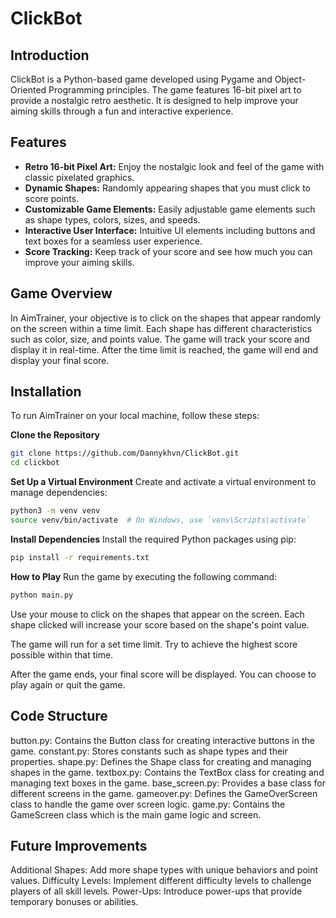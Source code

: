 # ClickBot

## Introduction

ClickBot is a Python-based game developed using Pygame and Object-Oriented Programming principles. The game features 16-bit pixel art to provide a nostalgic retro aesthetic. It is designed to help improve your aiming skills through a fun and interactive experience.

## Features

- **Retro 16-bit Pixel Art:** Enjoy the nostalgic look and feel of the game with classic pixelated graphics.
- **Dynamic Shapes:** Randomly appearing shapes that you must click to score points.
- **Customizable Game Elements:** Easily adjustable game elements such as shape types, colors, sizes, and speeds.
- **Interactive User Interface:** Intuitive UI elements including buttons and text boxes for a seamless user experience.
- **Score Tracking:** Keep track of your score and see how much you can improve your aiming skills.

## Game Overview

In AimTrainer, your objective is to click on the shapes that appear randomly on the screen within a time limit. Each shape has different characteristics such as color, size, and points value. The game will track your score and display it in real-time. After the time limit is reached, the game will end and display your final score.

## Installation

To run AimTrainer on your local machine, follow these steps:

**Clone the Repository**

   ```bash
   git clone https://github.com/Dannykhvn/ClickBot.git
   cd clickbot
   ```
   
**Set Up a Virtual Environment**
Create and activate a virtual environment to manage dependencies:

```bash
python3 -m venv venv
source venv/bin/activate  # On Windows, use `venv\Scripts\activate`
```

**Install Dependencies**
Install the required Python packages using pip:

```bash
pip install -r requirements.txt
```

**How to Play**
Run the game by executing the following command:

```bash
python main.py
```

Use your mouse to click on the shapes that appear on the screen. Each shape clicked will increase your score based on the shape's point value.

The game will run for a set time limit. Try to achieve the highest score possible within that time.

After the game ends, your final score will be displayed. You can choose to play again or quit the game.

## Code Structure

button.py: Contains the Button class for creating interactive buttons in the game.
constant.py: Stores constants such as shape types and their properties.
shape.py: Defines the Shape class for creating and managing shapes in the game.
textbox.py: Contains the TextBox class for creating and managing text boxes in the game.
base_screen.py: Provides a base class for different screens in the game.
gameover.py: Defines the GameOverScreen class to handle the game over screen logic.
game.py: Contains the GameScreen class which is the main game logic and screen.

## Future Improvements
Additional Shapes: Add more shape types with unique behaviors and point values.
Difficulty Levels: Implement different difficulty levels to challenge players of all skill levels.
Power-Ups: Introduce power-ups that provide temporary bonuses or abilities.


